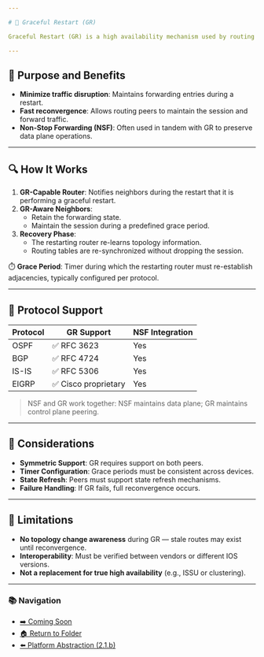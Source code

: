 ```yaml
---

# 🔄 Graceful Restart (GR)

Graceful Restart (GR) is a high availability mechanism used by routing protocols to minimize disruption during control plane failures, such as routing process restarts or supervisor failovers. It allows routers to preserve forwarding state while re-establishing control plane adjacencies.

---
```


## 🎯 Purpose and Benefits

- **Minimize traffic disruption**: Maintains forwarding entries during a restart.
- **Fast reconvergence**: Allows routing peers to maintain the session and forward traffic.
- **Non-Stop Forwarding (NSF)**: Often used in tandem with GR to preserve data plane operations.

---

## 🔍 How It Works

1. **GR-Capable Router**: Notifies neighbors during the restart that it is performing a graceful restart.
2. **GR-Aware Neighbors**:
   - Retain the forwarding state.
   - Maintain the session during a predefined grace period.
3. **Recovery Phase**:
   - The restarting router re-learns topology information.
   - Routing tables are re-synchronized without dropping the session.

⏱️ **Grace Period**: Timer during which the restarting router must re-establish adjacencies, typically configured per protocol.

---

## 🤝 Protocol Support

| Protocol | GR Support          | NSF Integration |
| -------- | ------------------- | --------------- |
| OSPF     | ✅ RFC 3623          | Yes             |
| BGP      | ✅ RFC 4724          | Yes             |
| IS-IS    | ✅ RFC 5306          | Yes             |
| EIGRP    | ✅ Cisco proprietary | Yes             |

> NSF and GR work together: NSF maintains data plane; GR maintains control plane peering.

---

## 🧠 Considerations

- **Symmetric Support**: GR requires support on both peers.
- **Timer Configuration**: Grace periods must be consistent across devices.
- **State Refresh**: Peers must support state refresh mechanisms.
- **Failure Handling**: If GR fails, full reconvergence occurs.

---

## 🚫 Limitations

- **No topology change awareness** during GR — stale routes may exist until reconvergence.
- **Interoperability**: Must be verified between vendors or different IOS versions.
- **Not a replacement for true high availability** (e.g., ISSU or clustering).

---

### 📚 Navigation
- [➡️ Coming Soon](../lan/readme.md)
- [🏠 Return to Folder](../lan/readme.md)
- [⬅️ Platform Abstraction (2.1.b)](platform-abstraction.md)
